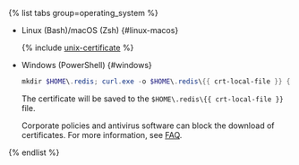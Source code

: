 {% list tabs group=operating_system %}

- Linux (Bash)/macOS (Zsh) {#linux-macos}

   {% include [unix-certificate](./unix-certificate.md) %}

- Windows (PowerShell) {#windows}

   ```powershell
   mkdir $HOME\.redis; curl.exe -o $HOME\.redis\{{ crt-local-file }} {{ crt-web-path }}
   ```

   The certificate will be saved to the `$HOME\.redis\{{ crt-local-file }}` file.

   Corporate policies and antivirus software can block the download of certificates. For more information, see [FAQ](../../../managed-redis/qa/general.md#get-ssl-error).

{% endlist %}
